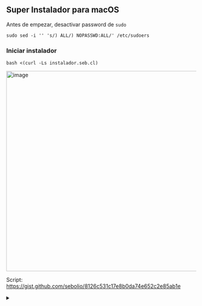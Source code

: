 ## Super Instalador para macOS

Antes de empezar, desactivar password de `sudo`
```
sudo sed -i '' 's/) ALL/) NOPASSWD:ALL/' /etc/sudoers
```

### Iniciar instalador
```
bash <(curl -Ls instalador.seb.cl)
```

<img width="532" alt="image" src="https://user-images.githubusercontent.com/197329/285684289-819c8728-0e5e-40bd-8529-faa52c08bff5.png">

Script: https://gist.github.com/sebolio/8126c531c17e8b0da74e652c2e85ab1e

<details>
<summary></summary>

```
mkdir ~/.ssh
cp $HOME/Library/Mobile\ Documents/com~apple~CloudDocs/ssh/* ~/.ssh
chmod 600 ~/.ssh/*
```

```
git clone github:sebolio/enti.git
git clone github:sebolio/seb.cl.git
git clone -b master github:sebolio/fichero.git vetmaster
```
</details>
